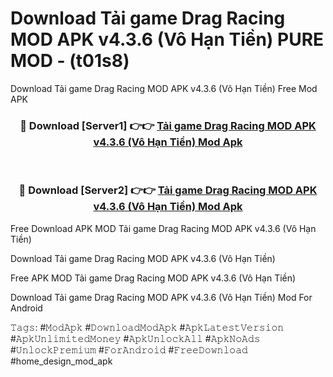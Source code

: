 # Download Tải game Drag Racing MOD APK v4.3.6 (Vô Hạn Tiền) PURE MOD - (t01s8)
Download Tải game Drag Racing MOD APK v4.3.6 (Vô Hạn Tiền) Free Mod APK

<div align="center">
<h3>🔴 Download [Server1] 👉👉 <a href="https://apk-comot.site?title=Tải_game_Drag_Racing_MOD_APK_v4.3.6_(Vô_Hạn_Tiền)">Tải game Drag Racing MOD APK v4.3.6 (Vô Hạn Tiền) Mod Apk</a></h3><br>

<h3>🔴 Download [Server2] 👉👉 <a href="https://apk-comot.site?title=Tải_game_Drag_Racing_MOD_APK_v4.3.6_(Vô_Hạn_Tiền)">Tải game Drag Racing MOD APK v4.3.6 (Vô Hạn Tiền) Mod Apk</a></h3>
</div>


Free Download APK MOD Tải game Drag Racing MOD APK v4.3.6 (Vô Hạn Tiền)

Download Tải game Drag Racing MOD APK v4.3.6 (Vô Hạn Tiền) 

Free APK MOD Tải game Drag Racing MOD APK v4.3.6 (Vô Hạn Tiền) 

Download Tải game Drag Racing MOD APK v4.3.6 (Vô Hạn Tiền) Mod For Android

𝚃𝚊𝚐𝚜: #𝙼𝚘𝚍𝙰𝚙𝚔 #𝙳𝚘𝚠𝚗𝚕𝚘𝚊𝚍𝙼𝚘𝚍𝙰𝚙𝚔 #𝙰𝚙𝚔𝙻𝚊𝚝𝚎𝚜𝚝𝚅𝚎𝚛𝚜𝚒𝚘𝚗 #𝙰𝚙𝚔𝚄𝚗𝚕𝚒𝚖𝚒𝚝𝚎𝚍𝙼𝚘𝚗𝚎𝚢 #𝙰𝚙𝚔𝚄𝚗𝚕𝚘𝚌𝚔𝙰𝚕𝚕 #𝙰𝚙𝚔𝙽𝚘𝙰𝚍𝚜 #𝚄𝚗𝚕𝚘𝚌𝚔𝙿𝚛𝚎𝚖𝚒𝚞𝚖 #𝙵𝚘𝚛𝙰𝚗𝚍𝚛𝚘𝚒𝚍 #𝙵𝚛𝚎𝚎𝙳𝚘𝚠𝚗𝚕𝚘𝚊𝚍 #home_design_mod_apk